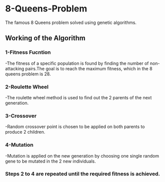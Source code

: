 # 8-Queens-Problem
 The famous 8 Queens problem solved using genetic algorithms.
 
 ## Working of the Algorithm

 ### 1-Fitness Fucntion
  -The fitness of a specific population is found by finding the number of non-attacking pairs.The goal is to reach the maximum fitness, which in the 8 queens problem is    28.
  ### 2-Roulette Wheel
  -The roulette wheel method is used to find out the 2 parents of the next generation.
  ### 3-Crossover
  -Random crossover point is chosen to be applied on both parents to produce 2 children.
  ### 4-Mutation
  -Mutation is applied on the new generation by choosing one single random gene to be mutated in the 2 new individuals.
  
### Steps 2 to 4 are repeated until the required fitness is achieved.
  
